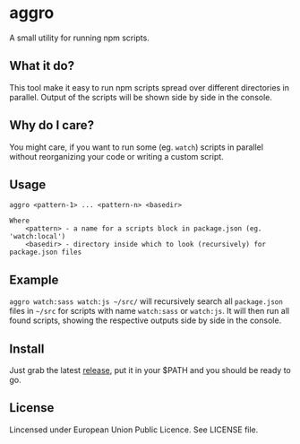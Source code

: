 # aggro

A small utility for running npm scripts.

## What it do?

This tool make it easy to run npm scripts spread over different directories in
parallel. Output of the scripts will be shown side by side in the console.

## Why do I care?

You might care, if you want to run some (eg. `watch`) scripts in parallel
without reorganizing your code or writing a custom script.

## Usage

    aggro <pattern-1> ... <pattern-n> <basedir>
    
    Where
        <pattern> - a name for a scripts block in package.json (eg. 'watch:local')
        <basedir> - directory inside which to look (recursively) for package.json files

## Example

`aggro watch:sass watch:js ~/src/` will recursively search all `package.json`
files in `~/src` for scripts with name `watch:sass` or `watch:js`. It will then
run all found scripts, showing the respective outputs side by side in the
console.

## Install

Just grab the latest [release](https://github.com/sne11ius/aggro/releases), put
it in your $PATH and you should be ready to go.

## License

Lincensed under European Union Public Licence. See LICENSE file.

